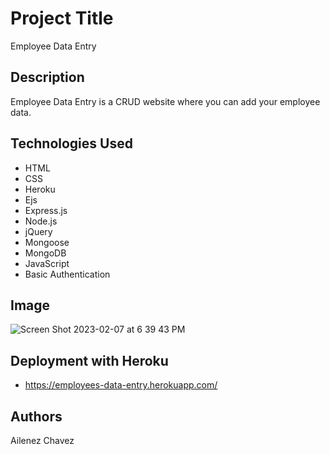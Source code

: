 # Project Title 

Employee Data Entry

## Description

Employee Data Entry is a CRUD website where you can add your employee data.

## Technologies Used

* HTML
* CSS
* Heroku
* Ejs
* Express.js
* Node.js
* jQuery
* Mongoose
* MongoDB
* JavaScript
* Basic Authentication

## Image

![Screen Shot 2023-02-07 at 6 39 43 PM](https://user-images.githubusercontent.com/110579112/217391791-faeaa0e2-09b6-4d38-8004-0ac03ae3228e.png)

## Deployment with Heroku

* https://employees-data-entry.herokuapp.com/

## Authors

Ailenez Chavez

